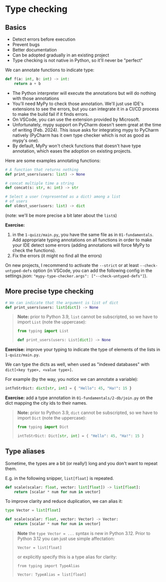 # Type checking

## Basics

- Detect errors before execution
- Prevent bugs
- Better documentation
- Can be adopted gradually in an existing project
- Type checking is not native in Python, so it'll never be "perfect"

We can annotate functions to indicate type:

```python
def f(a: int, b: int) -> int:
    return a + b
```

- The Python interpreter will execute the annotations but will do nothing with
  those annotations
- You'll need MyPy to check those annotation. We'll just use IDE's extensions
  to see the errors, but you can integrate it in a CI/CD process to make the
  build fail if it finds errors.
- On VSCode, you can use the extension provided by Microsoft.
- Unfortunately, mypy support on PyCharm doesn't seem great at the time of
  writing (Feb. 2024). This issue asks for integrating mypy to PyCharm natively
  (PyCharm has it own type checker which is not as good as mypy's one).
- By default, MyPy won't check functions that doesn't have type annotation,
  which eases the adoption on existing projects.

Here are some examples annotating functions:

```python
# A function that returns nothing
def print_users(users: list) -> None

# concat multiple time a string
def concat(s: str, n: int) -> str

# Select a user (represented as a dict) among a list
# of users
def oldest_user(users: list) -> dict
```

(note: we'll be more precise a bit later about the `list`s)

**Exercise:**

1. in the `1-quizz/main.py`, you have the same file as in
   `01-fundamentals`. Add appropriate typing annotations on all functions in order
   to make your IDE detect some errors (adding annotations will force MyPy to
   check the functions).
2. Fix the errors (it might no find all the errors)

On new projects, I recommend to activate the `--strict` or at least
`--check-untyped-defs` option (in VSCode, you can add the following config in
the settings.json:
`"mypy-type-checker.args": ["--check-untyped-defs"]`).

## More precise type checking

```python
# We can indicate that the argument is list of dict
def print_users(users: list[dict]) -> None
```

> **Note:** prior to Python 3.9, `list` cannot be subscripted, so we
> have to import `List` (note the uppercase):
>
> ```python
> from typing import List
>
> def print_users(users: List[dict]) -> None
> ```

**Exercise:** improve your typing to indicate the type of elements of the lists
in `1-quizz/main.py`.

We can type the dicts as well, when used as "indexed databases" with
`dict[<key type>, <value type>]`.

For example (by the way, you notice we can annotate a variable):

```python
intToStrDict: dict[str, int] = { "Hello": 45, "Ha!": 15 }
```

**Exercise:** add a type annotation in `01-fundamentals/2-db/join.py` on
the dict mapping the city ids to their names.

> **Note:** prior to Python 3.9, `dict` cannot be subscripted, so we
> have to import `Dict` (note the uppercase):
>
> ```python
> from typing import Dict
>
> intToStrDict: Dict[str, int] = { "Hello": 45, "Ha!": 15 }
> ```

## Type aliases

Sometime, the types are a bit (or really!) long and you don't want to repeat
them.

E.g. in the following snipper, `list[float]` is repeated.

```python
def scale(scalar: float, vector: list[float]) -> list[float]:
    return [scalar * num for num in vector]
```

To improve clarity and reduce duplication, we can alias it:

```python
type Vector = list[float]

def scale(scalar: float, vector: Vector) -> Vector:
    return [scalar * num for num in vector]
```

> **Note** the `type Vector = ...` syntax is new in Python 3.12. Prior to
> Python 3.12 you can just use simple affectation:
>
> ```python3
> Vector = list[float]
> ```
>
> or explicitly specify this is a type alias for clarity:
>
> ```python3
> from typing import TypeAlias
>
> Vector: TypeAlias = list[float]
> ```

